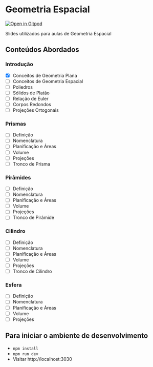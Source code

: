 # Geometria Espacial

[![Open in Gitpod](https://gitpod.io/button/open-in-gitpod.svg)](https://gitpod.io/#https://github.com/andreluciani/geometria-espacial)

Slides utilizados para aulas de Geometria Espacial

## Conteúdos Abordados

### Introdução

- [x] Conceitos de Geometria Plana
- [ ] Conceitos de Geometria Espacial
- [ ] Poliedros
- [ ] Sólidos de Platão
- [ ] Relação de Euler
- [ ] Corpos Redondos
- [ ] Projeções Ortogonais

### Prismas

- [ ] Definição
- [ ] Nomenclatura
- [ ] Planificação e Áreas
- [ ] Volume
- [ ] Projeções
- [ ] Tronco de Prisma

### Pirâmides

- [ ] Definição
- [ ] Nomenclatura
- [ ] Planificação e Áreas
- [ ] Volume
- [ ] Projeções
- [ ] Tronco de Pirâmide

### Cilindro

- [ ] Definição
- [ ] Nomenclatura
- [ ] Planificação e Áreas
- [ ] Volume
- [ ] Projeções
- [ ] Tronco de Cilindro

### Esfera

- [ ] Definição
- [ ] Nomenclatura
- [ ] Planificação e Áreas
- [ ] Volume
- [ ] Projeções

## Para iniciar o ambiente de desenvolvimento

- `npm install`
- `npm run dev`
- Visitar http://localhost:3030
